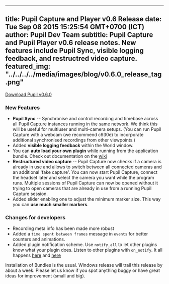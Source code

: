 ---
 title: Pupil Capture and Player v0.6 Release
 date: Tue Sep 08 2015 15:25:54 GMT+0700 (ICT)
 author: Pupil Dev Team
 subtitle: Pupil Capture and Pupil Player v0.6 release notes. New features include Pupil Sync, visible logging feedback, and restructred video capture.
 featured_img: "../../../../media/images/blog/v0.6.0_release_tag.png"
 ---

<a href="https://github.com/pupil-labs/pupil/releases" class="Button">Download Pupil v0.6.0</a>

 ### New Features

  - **Pupil Sync** -- Synchronise and control recording and timebase across all Pupil Capture instances running in the same network. We think this will be useful for multiuser and multi-camera setups. (You can run Pupil Capture with a webcam (we recommend c930e) to incorporate additional synchronised recordings from other viewpoints.)
  - Added **visible logging feedback** within the World window. 
  - You can **auto load your own plugin** while running from the application bundle. Check out documentation on the [wiki](https://github.com/pupil-labs/pupil/wiki/Plugin%20Guide)
  - **Restructured video capture** -- Pupil Capture now checks if a camera is already in use and allows to switch between all connected cameras and an additional 'fake capture'. You can now start Pupil Capture, connect the headset later and select the camera you want while the program runs. Multiple sessions of Pupil Capture can now be opened without it trying to open cameras that are already in use from a running Pupil Capture session.
  - Added slider enabling one to adjust the minimum marker size. This way you can **use much smaller markers**.

### Changes for developers
  - Recording meta info has been made more robust
  - Added a `time spent between frames` message in `events` for better counters and animations.
  - Added plugin notification scheme. Use `notify_all` to let other plugins know what your plugin does. Listen to other plugins with `on_notify`. It all happens [here](https://github.com/pupil-labs/pupil/blob/master/pupil_src/shared_modules/plugin.py#L82-L88) and [here](https://github.com/pupil-labs/pupil/blob/master/pupil_src/shared_modules/plugin.py#L105-L113)


Installation of Bundles is the usual. Windows release will trail this release by about a week. Please let us know if you spot anything buggy or have great ideas for improvement (small and big).